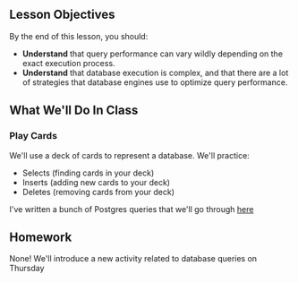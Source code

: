 ## Lesson Objectives
By the end of this lesson, you should:
- **Understand** that query performance can vary wildly depending on the exact
execution process.
- **Understand** that database execution is complex, and that there are a lot of
strategies that database engines use to optimize query performance.


## What We'll Do In Class

### Play Cards
We'll use a deck of cards to represent a database. We'll practice:
- Selects (finding cards in your deck)
- Inserts (adding new cards to your deck)
- Deletes (removing cards from your deck)

I've written a bunch of Postgres queries that we'll go through [here](../resources/card_sorting.sql)

## Homework
None! We'll introduce a new activity related to database queries on Thursday

